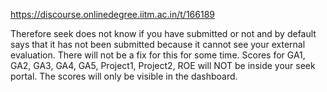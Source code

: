 https://discourse.onlinedegree.iitm.ac.in/t/166189

Therefore seek does not know if you have submitted or not and by default says that it has not been submitted because it cannot see your external evaluation. There will not be a fix for this for some time. 
Scores for GA1, GA2, GA3, GA4, GA5, Project1, Project2, ROE will NOT be inside your seek portal. 
The scores will only be visible in the dashboard.